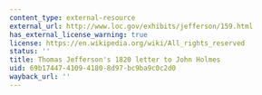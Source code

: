 ```yaml
---
content_type: external-resource
external_url: http://www.loc.gov/exhibits/jefferson/159.html
has_external_license_warning: true
license: https://en.wikipedia.org/wiki/All_rights_reserved
status: ''
title: Thomas Jefferson's 1820 letter to John Holmes
uid: 69b17447-4109-4180-8d97-bc9ba9c0c2d0
wayback_url: ''
---
```

